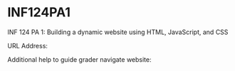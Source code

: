 # INF124PA1
INF 124 PA 1: Building a dynamic website using HTML, JavaScript, and CSS

URL Address: 

Additional help to guide grader navigate website:
